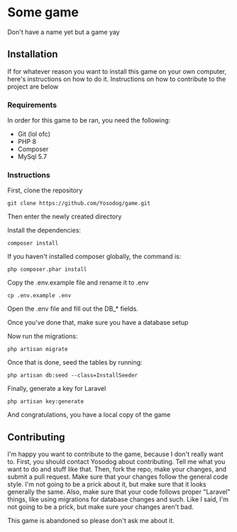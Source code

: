 # Some game

Don't have a name yet but a game yay

## Installation
If for whatever reason you want to install this game on your own computer, here's instructions on how to do it. 
Instructions on how to contribute to the project are below

### Requirements
In order for this game to be ran, you need the following:
* Git (lol ofc)
* PHP 8
* Composer
* MySql 5.7

### Instructions
First, clone the repository

    git clone https://github.com/Yosodog/game.git

Then enter the newly created directory

Install the dependencies:
    
    composer install

If you haven't installed composer globally, the command is:

	php composer.phar install
    
Copy the .env.example file and rename it to .env

    cp .env.example .env
    
Open the .env file and fill out the DB_* fields.

Once you've done that, make sure you have a database setup

Now run the migrations:

    php artisan migrate
    
Once that is done, seed the tables by running:

    php artisan db:seed --class=InstallSeeder
    
Finally, generate a key for Laravel

    php artisan key:generate
    
And congratulations, you have a local copy of the game

## Contributing

I'm happy you want to contribute to the game, because I don't really want to. First, you should contact Yosodog about
contributing. Tell me what you want to do and stuff like that. Then, fork the repo, make your changes, and submit a pull request.
Make sure that your changes follow the general code style. I'm not going to be a prick about it, but make sure that it looks generally the same.
Also, make sure that your code follows proper "Laravel" things, like using migrations for database changes and such.
Like I said, I'm not going to be a prick, but make sure your changes aren't bad.

This game is abandoned so please don't ask me about it.